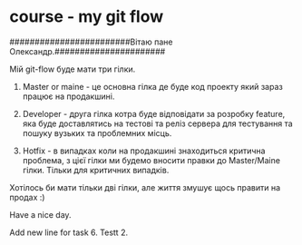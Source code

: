 # course - my git flow

########################Вітаю пане Олександр.######################

Мій git-flow буде мати три гілки.

1. Master or maine - це основна гілка де буде код проекту який зараз працює на продакшині.

2. Developer - друга гілка котра буде відповідати за розробку feature, яка буде доставлятись на тестові та реліз сервера для тестування та пошуку вузьких та проблемних місць.

3. Hotfix - в випадках коли на продакшині знаходиться критична проблема, з цієї гілки ми будемо вносити правки до Master/Maine гілки. Тільки для критичних випадків.


Хотілось би мати тільки дві гілки, але життя змушує щось правити на продах :)

Have a nice day.



Add new line for task 6. Testt 2.
